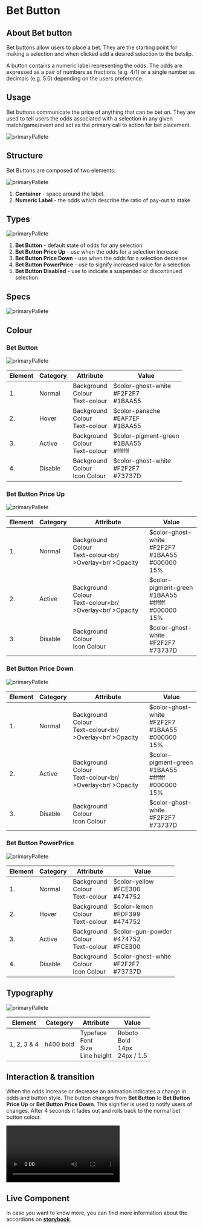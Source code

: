 # Bet Button



## About Bet button

Bet buttons allow users to place a bet. They are the starting point for making a selection and when clicked add a desired selection to the betslip.

A button contains a numeric label representing the odds. The odds are expressed as a pair of numbers as fractions (e.g. 4/1) or a single number as decimals (e.g. 5.0) depending on the users preference.  



## Usage 

Bet buttons communicate the price of anything that can be bet on. They are used to tell users the odds associated with a selection in any given match/game/event and act as the primary call to action for bet placement.

![primaryPallete](media/bet-button-usage.png)



## Structure

Bet Buttons are composed of two elements:

![primaryPallete](media/bet-button-struture.png)

1. **Container** - space around the label.   
2. **Numeric Label** - the odds which describe the ratio of pay-out to stake



## Types



![primaryPallete](media/bet-button-variations.png)

1. **Bet Button** - default state of odds for any selection
2. **Bet Button Price Up** - use when the odds for a selection increase
3. **Bet Button Price Down** - use when the odds for a selection decrease
4. **Bet Button PowerPrice** - use to signify increased value for a selection
5. **Bet Button Disabled** - use to indicate a suspended or discontinued selection



## Specs

![primaryPallete](media/bet-button-specs.png)



## Colour

### Bet Button

![primaryPallete](media/bet-button.png)

| Element | Category | Attribute                               | Value                                          |
| ------- | -------- | --------------------------------------- | ---------------------------------------------- |
| 1.      | Normal   | Background<br />Colour<br />Text-colour | $color-ghost-white<br />#F2F2F7<br />#1BAA55   |
| 2.      | Hover    | Background<br />Colour<br />Text-colour | $color-panache<br />#EAF7EF<br />#1BAA55       |
| 3.      | Active   | Background<br />Colour<br />Text-colour | $color-pigment-green<br />#1BAA55<br />#ffffff |
| 4.      | Disable  | Background<br />Colour<br />Icon Colour | $color-ghost-white<br />#F2F2F7<br />#73737D   |



### Bet Button Price Up

![primaryPallete](media/bet-button-odds-up.png)

| Element | Category | Attribute                                                    | Value                                                        |
| ------- | -------- | ------------------------------------------------------------ | ------------------------------------------------------------ |
| 1.      | Normal   | Background<br />Colour<br />Text-colour<br/ >Overlay<br/ >Opacity | $color-ghost-white<br />#F2F2F7<br />#1BAA55<br />#000000<br />15% |
| 2.      | Active   | Background<br />Colour<br />Text-colour<br/ >Overlay<br/ >Opacity | $color-pigment-green<br />#1BAA55<br />#ffffff<br />#000000<br />15% |
| 3.      | Disable  | Background<br />Colour<br />Icon Colour                      | $color-ghost-white<br />#F2F2F7<br />#73737D                 |



### Bet Button Price Down

![primaryPallete](media/bet-button-odds-down.png)

| Element | Category | Attribute                                                    | Value                                                        |
| ------- | -------- | ------------------------------------------------------------ | ------------------------------------------------------------ |
| 1.      | Normal   | Background<br />Colour<br />Text-colour<br/ >Overlay<br/ >Opacity | $color-ghost-white<br />#F2F2F7<br />#1BAA55<br />#000000<br />15% |
| 2.      | Active   | Background<br />Colour<br />Text-colour<br/ >Overlay<br/ >Opacity | $color-pigment-green<br />#1BAA55<br />#ffffff<br />#000000<br />15% |
| 3.      | Disable  | Background<br />Colour<br />Icon Colour                      | $color-ghost-white<br />#F2F2F7<br />#73737D                 |



### Bet Button PowerPrice

![primaryPallete](media/bet-button-power-price.png)

| Element | Category | Attribute                               | Value                                        |
| ------- | -------- | --------------------------------------- | -------------------------------------------- |
| 1.      | Normal   | Background<br />Colour<br />Text-colour | $color-yellow<br />#FCE300<br />#474752      |
| 2.      | Hover    | Background<br />Colour<br />Text-colour | $color-lemon<br />#FDF399<br />#474752       |
| 3.      | Active   | Background<br />Colour<br />Text-colour | $color-gun-powder<br />#474752<br />#FCE300  |
| 4.      | Disable  | Background<br />Colour<br />Icon Colour | $color-ghost-white<br />#F2F2F7<br />#73737D |



## Typography

![primaryPallete](media/bet-button-typography.png)

| Element     | Category  | Attribute                                     | Value                                       |
| ----------- | --------- | --------------------------------------------- | ------------------------------------------- |
| 1, 2, 3 & 4 | h400 bold | Typeface<br />Font<br />Size<br />Line height | Roboto <br />Bold<br />14px<br />24px / 1.5 |



## Interaction & transition

When the odds increase or decrease an animation indicates a change in odds and button style. The button changes from **Bet Button** to **Bet Button Price Up** or **Bet Button Price Down**. This signifier is used to notify users of changes. After 4 seconds it fades out and rolls back to the normal bet button colour.

![primaryPallete](media/normal.mp4  ':include width=100% controls=true loop=true')

## Live Component 

In case you want to know more, you can find more information about the accordions on **[storybook](http://abacus.sct.dev.betfair/docs/#/)**.	
